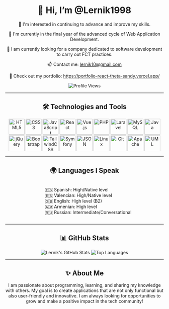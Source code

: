 <div align="center">
  <h1>👋 Hi, I’m @Lernik1998</h1>
  <p>👀 I'm interested in continuing to advance and improve my skills.</p>
  <p>🌱 I'm currently in the final year of the advanced cycle of Web Application Development.</p>
  <p>🚀 I am currently looking for a company dedicated to software development to carry out FCT practices.</p>
  <p>📫 Contact me: <a href="mailto:lernik10@gmail.com">lernik10@gmail.com</a></p>
  <p>📂 Check out my portfolio: <a href="https://portfolio-react-theta-sandy.vercel.app/" target="_blank">https://portfolio-react-theta-sandy.vercel.app/</a></p>
  <p>
    <img src="https://komarev.com/ghpvc/?username=Lernik1998&color=blue&style=flat-square" alt="Profile Views" />
  </p>
</div>

---

<h2 align="center">🛠️ Technologies and Tools</h2>
<div align="center">
  <!-- Main technologies -->
  <img src="https://cdn.jsdelivr.net/gh/devicons/devicon/icons/html5/html5-original.svg" height="50" alt="HTML5" />
  <img src="https://cdn.jsdelivr.net/gh/devicons/devicon/icons/css3/css3-original.svg" height="50" alt="CSS3" />
  <img src="https://cdn.jsdelivr.net/gh/devicons/devicon/icons/javascript/javascript-original.svg" height="50" alt="JavaScript" />
  <img src="https://cdn.jsdelivr.net/gh/devicons/devicon/icons/react/react-original.svg" height="50" alt="React" />
  <img src="https://cdn.jsdelivr.net/gh/devicons/devicon/icons/vuejs/vuejs-original.svg" height="50" alt="Vue.js" />
  <img src="https://cdn.jsdelivr.net/gh/devicons/devicon/icons/php/php-original.svg" height="50" alt="PHP" />
  <img src="https://cdn.jsdelivr.net/gh/devicons/devicon/icons/laravel/laravel-plain.svg" height="50" alt="Laravel" />
  <img src="https://cdn.jsdelivr.net/gh/devicons/devicon/icons/mysql/mysql-original.svg" height="50" alt="MySQL" />
  <img src="https://cdn.jsdelivr.net/gh/devicons/devicon/icons/java/java-original.svg" height="50" alt="Java" />
  <img src="https://cdn.jsdelivr.net/gh/devicons/devicon/icons/jquery/jquery-original.svg" height="50" alt="jQuery" />
  <img src="https://cdn.jsdelivr.net/gh/devicons/devicon/icons/bootstrap/bootstrap-original.svg" height="50" alt="Bootstrap" />
  <img src="https://cdn.jsdelivr.net/gh/devicons/devicon/icons/tailwindcss/tailwindcss-plain.svg" height="50" alt="TailwindCSS" />
  <img src="https://cdn.jsdelivr.net/gh/devicons/devicon/icons/symfony/symfony-original.svg" height="50" alt="Symfony" />
  <img src="https://cdn.jsdelivr.net/gh/devicons/devicon/icons/json/json-original.svg" height="50" alt="JSON" />
  <img src="https://cdn.jsdelivr.net/gh/devicons/devicon/icons/linux/linux-original.svg" height="50" alt="Linux" />
  <img src="https://cdn.jsdelivr.net/gh/devicons/devicon/icons/git/git-original.svg" height="50" alt="Git" />
  <img src="https://cdn.jsdelivr.net/gh/devicons/devicon/icons/apache/apache-original.svg" height="50" alt="Apache" />
  <img src="https://cdn.jsdelivr.net/gh/devicons/devicon/icons/uml/uml-original.svg" height="50" alt="UML" />
</div>

---

<h2 align="center">🌍 Languages I Speak</h2>
<div align="center">
  <ul style="list-style-type: none; text-align: left; display: inline-block;">
    <li>🇪🇸 Spanish: High/Native level</li>
    <li>🇪🇸 Valencian: High/Native level</li>
    <li>🇬🇧 English: High level (B2)</li>
    <li>🇦🇲 Armenian: High level</li>
    <li>🇷🇺 Russian: Intermediate/Conversational</li>
  </ul>
</div>

---

<h2 align="center">📊 GitHub Stats</h2>
<div align="center">
  <img src="https://github-readme-stats.vercel.app/api?username=Lernik1998&show_icons=true&theme=radical" alt="Lernik's GitHub Stats" />
  <img src="https://github-readme-stats.vercel.app/api/top-langs/?username=Lernik1998&layout=compact&theme=radical" alt="Top Languages" />
</div>

---

<h2 align="center">✨ About Me</h2>
<p align="center">
  I am passionate about programming, learning, and sharing my knowledge with others. My goal is to create applications that are not only functional but also user-friendly and innovative. I am always looking for opportunities to grow and make a positive impact in the tech community!
</p>
